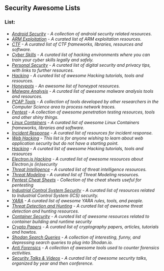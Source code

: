 ## Security Awesome Lists

### List:

<h6>

- [ Android Security](https://github.com/ashishb/android-security-awesome) - A collection of android security related resources.
- [ ARM Exploitation](https://github.com/HenryHoggard/awesome-arm-exploitation) - A curated list of ARM exploitation resources.
- [ CTF](https://github.com/apsdehal/awesome-ctf) - A curated list of CTF frameworks, libraries, resources and software.
- [ Cyber Skills](https://github.com/joe-shenouda/awesome-cyber-skills) - A curated list of hacking environments where you can train your cyber skills legally and safely.
- [ Personal Security](https://github.com/Lissy93/personal-security-checklist) - A curated list of digital security and privacy tips, with links to further resources.
- [ Hacking](https://github.com/carpedm20/awesome-hacking) - A curated list of awesome Hacking tutorials, tools and resources.
- [ Honeypots](https://github.com/paralax/awesome-honeypots) - An awesome list of honeypot resources.
- [ Malware Analysis](https://github.com/rshipp/awesome-malware-analysis) - A curated list of awesome malware analysis tools and resources.
- [ PCAP Tools](https://github.com/caesar0301/awesome-pcaptools) - A collection of tools developed by other researchers in the Computer Science area to process network traces.
- [ Pentest](https://github.com/enaqx/awesome-pentest) - A collection of awesome penetration testing resources, tools and other shiny things.
- [ Linux Containers](https://github.com/Friz-zy/awesome-linux-containers) - A curated list of awesome Linux Containers frameworks, libraries and software.
- [ Incident Response](https://github.com/meirwah/awesome-incident-response) - A curated list of resources for incident response.
- [ Web Hacking](https://github.com/infoslack/awesome-web-hacking) - This list is for anyone wishing to learn about web application security but do not have a starting point.
- [ Hacking](https://github.com/carpedm20/awesome-hacking) - A curated list of awesome Hacking tutorials, tools and resources
- [ Electron.js Hacking](https://github.com/doyensec/awesome-electronjs-hacking) - A curated list of awesome resources about Electron.js (in)security
- [ Threat Intelligence](https://github.com/hslatman/awesome-threat-intelligence) - A curated list of threat intelligence resources.
- [ Threat Modeling](https://github.com/redshiftzero/awesome-threat-modeling) - A curated list of Threat Modeling resources.
- [ Pentest Cheat Sheets](https://github.com/coreb1t/awesome-pentest-cheat-sheets) - Collection of the cheat sheets useful for pentesting
- [ Industrial Control System Security](https://github.com/mpesen/awesome-industrial-control-system-security) - A curated list of resources related to Industrial Control System (ICS) security.
- [ YARA](https://github.com/InQuest/awesome-yara) - A curated list of awesome YARA rules, tools, and people.
- [ Threat Detection and Hunting](https://github.com/0x4D31/awesome-threat-detection) - A curated list of awesome threat detection and hunting resources.
- [ Container Security](https://github.com/kai5263499/container-security-awesome) - A curated list of awesome resources related to container building and runtime security
- [ Crypto Papers](https://github.com/pFarb/awesome-crypto-papers) - A curated list of cryptography papers, articles, tutorials and howtos.
- [ Shodan Search Queries](https://github.com/jakejarvis/awesome-shodan-queries) - A collection of interesting, funny, and depressing search queries to plug into Shodan.io.
- [ Anti Forensics](https://github.com/remiflavien1/awesome-anti-forensic) - A collection of awesome tools used to counter forensics activities.
- [ Security Talks & Videos](https://github.com/PaulSec/awesome-sec-talks) - A curated list of awesome security talks, organized by year and then conference.

</h6>

